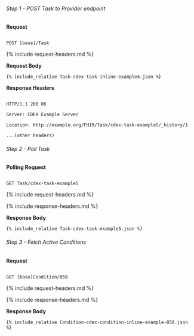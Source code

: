 
###### Step 1 - POST Task to Provider endpoint


**Request**

~~~

POST [base]/Task

~~~


{% include request-headers.md %}


**Request Body**


~~~
{% include_relative Task-cdex-task-inline-example4.json %}
~~~


**Response Headers**


~~~

HTTP/1.1 200 OK

Server: CDEX Example Server

Location: http://example.org/FHIR/Task/cdex-task-example5/_history/1

...(other headers)

~~~


###### Step 2 - Poll Task


**Polling Request**

~~~

GET Task/cdex-task-example5

~~~


{% include request-headers.md %}


{% include response-headers.md %}


**Response Body**


~~~
{% include_relative Task-cdex-task-example5.json %}
~~~


###### Step 3 - Fetch Active Conditions


**Request**

~~~

GET [base]Condition/858

~~~


{% include request-headers.md %}


{% include response-headers.md %}


**Response Body**


~~~
{% include_relative Condition-cdex-condition-inline-example-858.json %}
~~~


